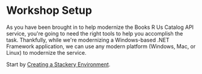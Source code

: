 # Workshop Setup

As you have been brought in to help modernize the Books R Us Catalog API service, you're going to need the right tools to help you accomplish the task. Thankfully, while we're modernizing a Windows-based .NET Framework application, we can use any modern platform (Windows, Mac, or Linux) to modernize the service.

Start by [Creating a Stackery Environment](1-stackery-environment/README.md).